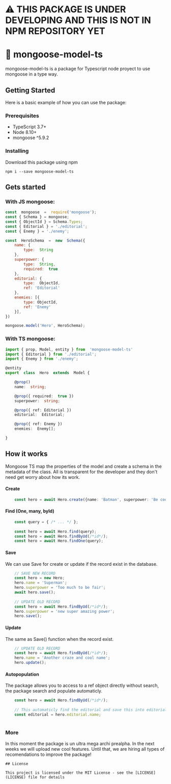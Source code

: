 
# :warning: THIS PACKAGE IS UNDER DEVELOPING AND THIS IS NOT IN NPM REPOSITORY YET

# :rocket: mongoose-model-ts

mongoose-model-ts is a package for Typescript node proyect to use mongoose in a type way.

## Getting Started

Here is a basic example of how you can use the package:

### Prerequisites


* TypeScript 3.7+
* Node 8.10+
* mongoose ^5.9.2


### Installing

Download this package using npm

```
npm i --save mongoose-model-ts
```


## Gets started

### With JS mongoose:

```js
const  mongoose  =  require('mongoose');
const { Schema } = mongoose;
const { ObjectId } = Schema.Types;
const { Editorial } = './editorial';
const { Enemy } = './enemy';

const  HeroSchema  =  new  Schema({
	name: { 
		type:  String 
	},
	superpower: { 
		type:  String, 
		required:  true 
	},
	editorial: { 
		type:  ObjectId, 
		ref: 'Editorial' 
	},
	enemies: [{ 
		type: ObjectId, 
		ref: 'Enemy' 
	}],
})

mongoose.model('Hero', HeroSchema);
```

### With TS mongoose:
```ts
import { prop, Model, entity } from  'mongoose-model-ts'
import { Editorial } from './editorial';
import { Enemy } from './enemy';

@entity
export  class  Hero  extends  Model {

	@prop()
	name:  string;

	@prop({ required:  true })
	superpower:  string;

	@prop({ ref: Editorial })
	editorial:  Editorial;

	@prop({ ref: Enemy })
	enemies:  Enemy[];

}
```
## How it works

Mongoose TS map the properties of the model and create a schema in the metadata of the class. All is transparent for the developer and they don't need get worry about how its work.

#### Create

```ts
	const hero = await Hero.create({name: 'Batman', superpower: 'Be cool' });
```

#### Find (One, many, byId)

```ts
	const query = { /* ... */ };
	
	const hero = await Hero.find(query);
	const hero = await Hero.findByUd(/*id*/);
	const hero = await Hero.findOne(query);
```

#### Save

We can use Save for create or update if the record exist in the database.
```ts
	// SAVE NEW RECORD
	const hero = new Hero;
	hero.name = 'Superman';
	hero.superpower = 'Too much to be fair';
	await hero.save();
	
	// UPDATE OLD RECORD
	const hero = await Hero.findByUd(/*id*/);
	hero.superpower = 'new super amazing power';
	hero.save();
```

#### Update

The same as Save() function when the record exist.
```ts
	// UPDATE OLD RECORD
	const hero = await Hero.findByUd(/*id*/);
	hero.name = 'Another craze and cool name';
	hero.update();
```

#### Autopopulation

The package allows you to access to a ref object directly without search, the package search and populate automaticly.
```ts
	const hero = await Hero.findByUd(/*id*/);
	
	// This automaticly find the editorial and save this into editorial property
	const editorial = hero.editorial.name;
	
```

### More

In this moment the package is un ultra mega archi prealpha. In the next weeks we will upload new cool features. Until that, we are hiring all types of recomendations to improve the package!
 

```
## License

This project is licensed under the MIT License - see the [LICENSE](LICENSE) file for details

